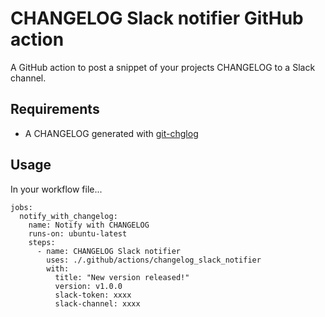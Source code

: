 # CHANGELOG Slack notifier GitHub action
A GitHub action to post a snippet of your projects CHANGELOG to a Slack channel.

## Requirements
- A CHANGELOG generated with [git-chglog](https://github.com/git-chglog/git-chglog)

## Usage
In your workflow file...

```
jobs:
  notify_with_changelog:
    name: Notify with CHANGELOG
    runs-on: ubuntu-latest
    steps:
      - name: CHANGELOG Slack notifier
        uses: ./.github/actions/changelog_slack_notifier
        with:
          title: "New version released!"
          version: v1.0.0
          slack-token: xxxx
          slack-channel: xxxx
```